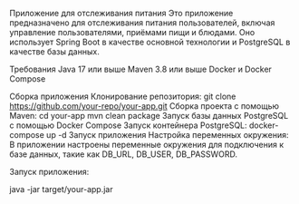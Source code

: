 Приложение для отслеживания питания
Это приложение предназначено для отслеживания питания пользователей, включая управление пользователями, приёмами пищи и блюдами. Оно использует Spring Boot в качестве основной технологии и PostgreSQL в качестве базы данных.

Требования
Java 17 или выше
Maven 3.8 или выше
Docker и Docker Compose

Сборка приложения
Клонирование репозитория:
git clone https://github.com/your-repo/your-app.git
Сборка проекта с помощью Maven:
cd your-app
mvn clean package
Запуск базы данных PostgreSQL с помощью Docker Compose
Запуск контейнера PostgreSQL:
docker-compose up -d
Запуск приложения
Настройка переменных окружения:
В приложении настроены переменные окружения для подключения к базе данных, такие как DB_URL, DB_USER, DB_PASSWORD.

Запуск приложения:

java -jar target/your-app.jar
